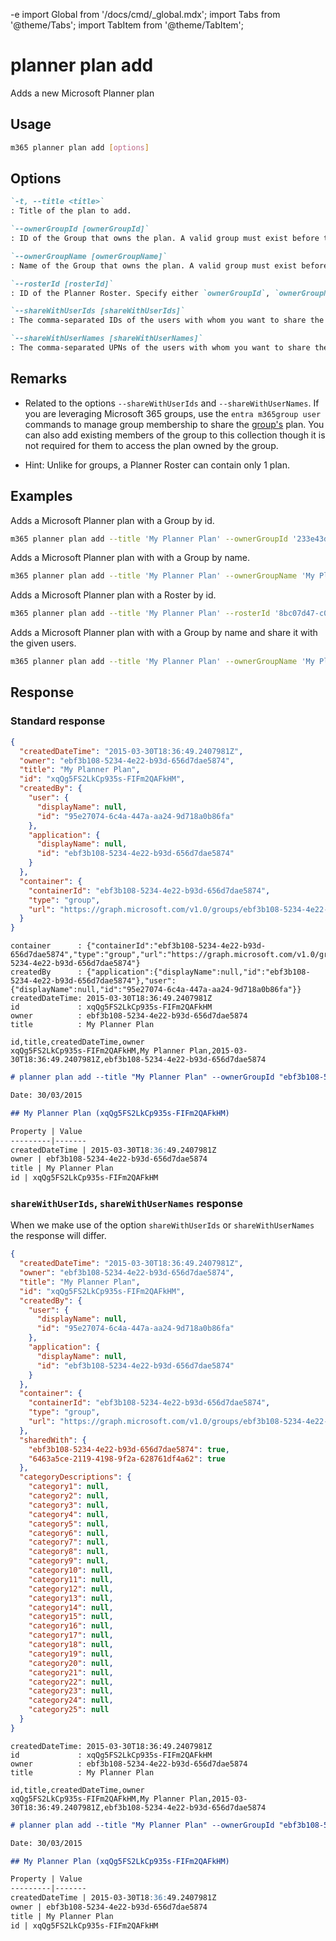 -e <!-- DISCLAIMER: All secrets, passwords, and sensitive values in this document are examples only and not real credentials. -->
import Global from '/docs/cmd/_global.mdx';
import Tabs from '@theme/Tabs';
import TabItem from '@theme/TabItem';

# planner plan add

Adds a new Microsoft Planner plan

## Usage

```sh
m365 planner plan add [options]
```

## Options

```md definition-list
`-t, --title <title>`
: Title of the plan to add.

`--ownerGroupId [ownerGroupId]`
: ID of the Group that owns the plan. A valid group must exist before this option can be set. Specify either `ownerGroupId`, `ownerGroupName` or `rosterId`.

`--ownerGroupName [ownerGroupName]`
: Name of the Group that owns the plan. A valid group must exist before this option can be set. Specify either `ownerGroupId`, `ownerGroupName` or `rosterId`.

`--rosterId [rosterId]`
: ID of the Planner Roster. Specify either `ownerGroupId`, `ownerGroupName` or `rosterId`.

`--shareWithUserIds [shareWithUserIds]`
: The comma-separated IDs of the users with whom you want to share the plan. Specify either `shareWithUserIds` or `shareWithUserNames` but not both.

`--shareWithUserNames [shareWithUserNames]`
: The comma-separated UPNs of the users with whom you want to share the plan. Specify either `shareWithUserIds` or `shareWithUserNames` but not both.
```

<Global />

## Remarks

- Related to the options `--shareWithUserIds` and `--shareWithUserNames`. If you are leveraging Microsoft 365 groups, use the `entra m365group user` commands to manage group membership to share the [group's](https://pnp.github.io/cli-microsoft365/cmd/entra/m365group/m365group-user-add/) plan. You can also add existing members of the group to this collection though it is not required for them to access the plan owned by the group.

- Hint: Unlike for groups, a Planner Roster can contain only 1 plan.

## Examples

Adds a Microsoft Planner plan with a Group by id.

```sh
m365 planner plan add --title 'My Planner Plan' --ownerGroupId '233e43d0-dc6a-482e-9b4e-0de7a7bce9b4'
```

Adds a Microsoft Planner plan with with a Group by name.

```sh
m365 planner plan add --title 'My Planner Plan' --ownerGroupName 'My Planner Group'
```

Adds a Microsoft Planner plan with a Roster by id.

```sh
m365 planner plan add --title 'My Planner Plan' --rosterId '8bc07d47-c06f-41e1-8f00-1c113c8f6067'
```

Adds a Microsoft Planner plan with with a Group by name and share it with the given users.

```sh
m365 planner plan add --title 'My Planner Plan' --ownerGroupName 'My Planner Group' --shareWithUserNames 'Allan.Carroll@contoso.com,Ida.Stevens@contoso.com'
```

## Response

### Standard response

<Tabs>
  <TabItem value="JSON">

  ```json
  {
    "createdDateTime": "2015-03-30T18:36:49.2407981Z",
    "owner": "ebf3b108-5234-4e22-b93d-656d7dae5874",
    "title": "My Planner Plan",
    "id": "xqQg5FS2LkCp935s-FIFm2QAFkHM",
    "createdBy": {
      "user": {
        "displayName": null,
        "id": "95e27074-6c4a-447a-aa24-9d718a0b86fa"
      },
      "application": {
        "displayName": null,
        "id": "ebf3b108-5234-4e22-b93d-656d7dae5874"
      }
    },
    "container": {
      "containerId": "ebf3b108-5234-4e22-b93d-656d7dae5874",
      "type": "group",
      "url": "https://graph.microsoft.com/v1.0/groups/ebf3b108-5234-4e22-b93d-656d7dae5874"
    }
  }
  ```

  </TabItem>
  <TabItem value="Text">

  ```text
  container      : {"containerId":"ebf3b108-5234-4e22-b93d-656d7dae5874","type":"group","url":"https://graph.microsoft.com/v1.0/groups/ebf3b108-5234-4e22-b93d-656d7dae5874"}
  createdBy      : {"application":{"displayName":null,"id":"ebf3b108-5234-4e22-b93d-656d7dae5874"},"user":{"displayName":null,"id":"95e27074-6c4a-447a-aa24-9d718a0b86fa"}}
  createdDateTime: 2015-03-30T18:36:49.2407981Z
  id             : xqQg5FS2LkCp935s-FIFm2QAFkHM
  owner          : ebf3b108-5234-4e22-b93d-656d7dae5874
  title          : My Planner Plan
  ```

  </TabItem>
  <TabItem value="CSV">

  ```csv
  id,title,createdDateTime,owner
  xqQg5FS2LkCp935s-FIFm2QAFkHM,My Planner Plan,2015-03-30T18:36:49.2407981Z,ebf3b108-5234-4e22-b93d-656d7dae5874
  ```

  </TabItem>
  <TabItem value="Markdown">

  ```md
  # planner plan add --title "My Planner Plan" --ownerGroupId "ebf3b108-5234-4e22-b93d-656d7dae5874"

  Date: 30/03/2015

  ## My Planner Plan (xqQg5FS2LkCp935s-FIFm2QAFkHM)

  Property | Value
  ---------|-------
  createdDateTime | 2015-03-30T18:36:49.2407981Z
  owner | ebf3b108-5234-4e22-b93d-656d7dae5874
  title | My Planner Plan
  id | xqQg5FS2LkCp935s-FIFm2QAFkHM
  ```

  </TabItem>
</Tabs>

### `shareWithUserIds`, `shareWithUserNames` response

When we make use of the option `shareWithUserIds` or `shareWithUserNames` the response will differ. 

<Tabs>
  <TabItem value="JSON">

  ```json
  {
    "createdDateTime": "2015-03-30T18:36:49.2407981Z",
    "owner": "ebf3b108-5234-4e22-b93d-656d7dae5874",
    "title": "My Planner Plan",
    "id": "xqQg5FS2LkCp935s-FIFm2QAFkHM",
    "createdBy": {
      "user": {
        "displayName": null,
        "id": "95e27074-6c4a-447a-aa24-9d718a0b86fa"
      },
      "application": {
        "displayName": null,
        "id": "ebf3b108-5234-4e22-b93d-656d7dae5874"
      }
    },
    "container": {
      "containerId": "ebf3b108-5234-4e22-b93d-656d7dae5874",
      "type": "group",
      "url": "https://graph.microsoft.com/v1.0/groups/ebf3b108-5234-4e22-b93d-656d7dae5874"
    },
    "sharedWith": {
      "ebf3b108-5234-4e22-b93d-656d7dae5874": true,
      "6463a5ce-2119-4198-9f2a-628761df4a62": true
    },
    "categoryDescriptions": {
      "category1": null,
      "category2": null,
      "category3": null,
      "category4": null,
      "category5": null,
      "category6": null,
      "category7": null,
      "category8": null,
      "category9": null,
      "category10": null,
      "category11": null,
      "category12": null,
      "category13": null,
      "category14": null,
      "category15": null,
      "category16": null,
      "category17": null,
      "category18": null,
      "category19": null,
      "category20": null,
      "category21": null,
      "category22": null,
      "category23": null,
      "category24": null,
      "category25": null
    }
  }
  ```

  </TabItem>
  <TabItem value="Text">

  ```text
  createdDateTime: 2015-03-30T18:36:49.2407981Z
  id             : xqQg5FS2LkCp935s-FIFm2QAFkHM
  owner          : ebf3b108-5234-4e22-b93d-656d7dae5874
  title          : My Planner Plan
  ```

  </TabItem>
  <TabItem value="CSV">

  ```csv
  id,title,createdDateTime,owner
  xqQg5FS2LkCp935s-FIFm2QAFkHM,My Planner Plan,2015-03-30T18:36:49.2407981Z,ebf3b108-5234-4e22-b93d-656d7dae5874
  ```

  </TabItem>
  <TabItem value="Markdown">

  ```md
  # planner plan add --title "My Planner Plan" --ownerGroupId "ebf3b108-5234-4e22-b93d-656d7dae5874" --shareWithUserNames "Allan.Carroll@contoso.com,Ida.Stevens@contoso.com"

  Date: 30/03/2015

  ## My Planner Plan (xqQg5FS2LkCp935s-FIFm2QAFkHM)

  Property | Value
  ---------|-------
  createdDateTime | 2015-03-30T18:36:49.2407981Z
  owner | ebf3b108-5234-4e22-b93d-656d7dae5874
  title | My Planner Plan
  id | xqQg5FS2LkCp935s-FIFm2QAFkHM
  ```

  </TabItem>
</Tabs>

